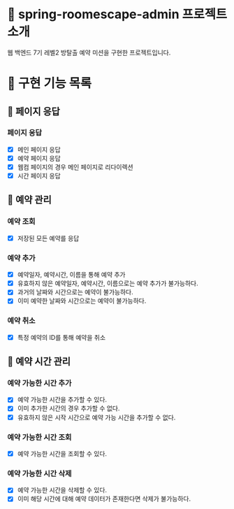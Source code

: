 # :sparkling_heart: spring-roomescape-admin 프로젝트 소개

웹 백엔드 7기 레벨2 방탈출 예약 미션을 구현한 프로젝트입니다.

# :dart: 구현 기능 목록

## :rocket: 페이지 응답

### 페이지 응답

- [x] 메인 페이지 응답
- [x] 예약 페이지 응답
- [x] 웹컴 페이지의 경우 메인 페이지로 리다이렉션
- [x] 시간 페이지 응답

## :rocket: 예약 관리

### 예약 조회

- [x] 저장된 모든 예약를 응답

### 예약 추가

- [x] 예약일자, 예약시간, 이름을 통해 예약 추가
- [x] 유효하지 않은 예약일자, 예약시간, 이름으로는 예약 추가가 불가능하다.
- [x] 과거의 날짜와 시간으로는 예약이 불가능하다.
- [x] 이미 예약한 날짜와 시간으로는 예약이 불가능하다.

### 예약 취소

- [x] 특정 예약의 ID를 통해 예약을 취소

## :rocket: 예약 시간 관리

### 예약 가능한 시간 추가

- [x] 예약 가능한 시간을 추가할 수 있다.
- [x] 이미 추가한 시간의 경우 추가할 수 없다.
- [x] 유효하지 않은 시작 시간으로 예약 가능 시간을 추가할 수 없다.

### 예약 가능한 시간 조회

- [x] 예약 가능한 시간을 조회할 수 있다.

### 예약 가능한 시간 삭제

- [x] 예약 가능한 시간을 삭제할 수 있다.
- [x] 이미 해당 시간에 대해 예약 데이터가 존재한다면 삭제가 불가능하다.
